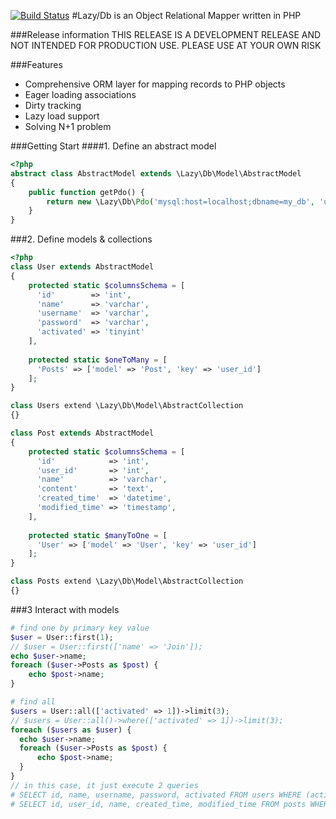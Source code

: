 [![Build Status](https://travis-ci.org/lytc/lazy-db.png?branch=master)](https://travis-ci.org/lytc/lazy-db)
#Lazy/Db is an Object Relational Mapper written in PHP

###Release information
THIS RELEASE IS A DEVELOPMENT RELEASE AND NOT INTENDED FOR PRODUCTION USE. PLEASE USE AT YOUR OWN RISK

###Features
- Comprehensive ORM layer for mapping records to PHP objects
- Eager loading associations
- Dirty tracking
- Lazy load support
- Solving N+1 problem

###Getting Start
####1. Define an abstract model
```php
<?php
abstract class AbstractModel extends \Lazy\Db\Model\AbstractModel
{
    public function getPdo() {
        return new \Lazy\Db\Pdo('mysql:host=localhost;dbname=my_db', 'username', 'password');
    }
}
```

###2. Define models & collections
```php
<?php
class User extends AbstractModel
{
    protected static $columnsSchema = [
      'id'        => 'int',
      'name'      => 'varchar',
      'username'  => 'varchar',
      'password'  => 'varchar',
      'activated' => 'tinyint'
    ],
    
    protected static $oneToMany = [
      'Posts' => ['model' => 'Post', 'key' => 'user_id']
    ];
}

class Users extend \Lazy\Db\Model\AbstractCollection
{}

class Post extends AbstractModel
{    
    protected static $columnsSchema = [
      'id'            => 'int',
      'user_id'       => 'int',
      'name'          => 'varchar',
      'content'       => 'text',
      'created_time'  => 'datetime',
      'modified_time' => 'timestamp',
    ],
    
    protected static $manyToOne = [
      'User' => ['model' => 'User', 'key' => 'user_id']
    ];
}

class Posts extend \Lazy\Db\Model\AbstractCollection
{}
```

###3 Interact with models
```php
# find one by primary key value
$user = User::first(1);
// $user = User::first(['name' => 'Join']);
echo $user->name;
foreach ($user->Posts as $post) {
    echo $post->name;
}

# find all
$users = User::all(['activated' => 1])->limit(3);
// $users = User::all()->where(['activated' => 1])->limit(3);
foreach ($users as $user) {
  echo $user->name;
  foreach ($user->Posts as $post) {
      echo $post->name;
  }
}
// in this case, it just execute 2 queries
# SELECT id, name, username, password, activated FROM users WHERE (activated = 1) LIMIT 10;
# SELECT id, user_id, name, created_time, modified_time FROM posts WHERE (user_id IN(1, 2, 3));
```
